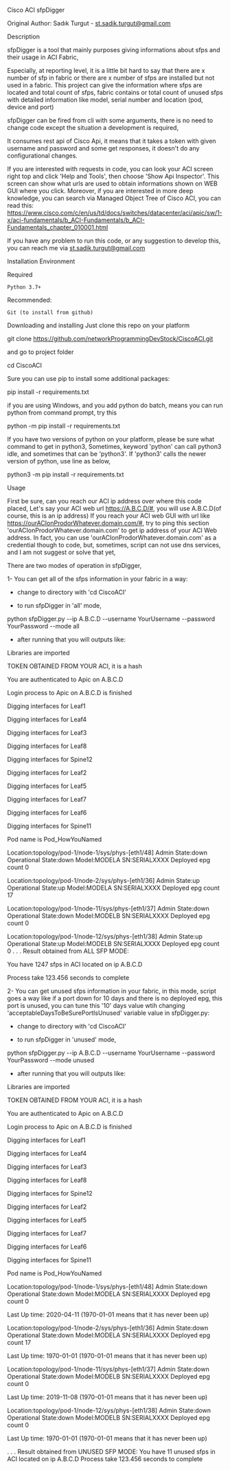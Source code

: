 Cisco ACI sfpDigger

Original Author: Sadık Turgut - st.sadik.turgut@gmail.com


Description

sfpDigger is a tool that mainly purposes giving informations about sfps and their usage in ACI Fabric,

Especially, at reporting level, it is a little bit hard to say that there are x number of sfp in fabric or there are x number of sfps are installed but not used in a fabric. This project can give the information where sfps are located and total count of sfps, fabric contains or total count of unused sfps with detailed information like model, serial number and location (pod, device and port)

sfpDigger can be fired from cli with some arguments, there is no need to change code except the situation a development is required,

It consumes rest api of Cisco Api, it means that it takes a token with given username and password and some get responses, it doesn't do any configurational changes.

If you are interested with requests in code, you can look your ACI screen right top and click 'Help and Tools', then choose 'Show Api Inspector'. This screen can show what urls are used to obtain informations shown on WEB GUI where you click. Moreover, if you are interested in more deep knowledge, you can search via Managed Object Tree of Cisco ACI, you can read this:
https://www.cisco.com/c/en/us/td/docs/switches/datacenter/aci/apic/sw/1-x/aci-fundamentals/b_ACI-Fundamentals/b_ACI-Fundamentals_chapter_010001.html

If you have any problem to run this code, or any suggestion to develop this, you can reach me via st.sadik.turgut@gmail.com


Installation
Environment

Required

    Python 3.7+

Recommended:

    Git (to install from github)

Downloading and installing
Just clone this repo on your platform

git clone https://github.com/networkProgrammingDevStock/CiscoACI.git

and go to project folder

cd CiscoACI

Sure you can use pip to install some additional packages:

pip install -r requirements.txt

if you are using Windows, and you add python do batch, means you can run python from command prompt,
try this

python -m pip install -r requirements.txt

If you have two versions of python on your platform, please be sure what command to get in python3,
Sometimes, keyword 'python' can call python3 idle, and sometimes that can be 'python3'. If 'python3' calls
the newer version of python, use line as below,

python3 -m pip install -r requirements.txt


Usage

First be sure, can you reach our ACI ip address over where this code placed,
Let's say your ACI web url https://A.B.C.D/#, you will use A.B.C.D(of course, this is an ip address)
If you reach your ACI web GUI with url like https://ourACIonProdorWhatever.domain.com/#, try to ping this section 'ourACIonProdorWhatever.domain.com' to get ip address of your ACI Web address. In fact, you can use 'ourACIonProdorWhatever.domain.com' as a credential though to code, but, sometimes, script can not use dns services, and I am not suggest or solve that yet,

There are two modes of operation in sfpDigger, 

1-  You can get all of the sfps information in your fabric in a way:

- change to directory with 'cd CiscoACI'

- to run sfpDigger in 'all' mode,

python sfpDigger.py --ip A.B.C.D --username YourUsername --password YourPassword --mode all

- after running that you will outputs like:

Libraries are imported

TOKEN OBTAINED FROM YOUR ACI, it is a hash 

You are authenticated to Apic on  A.B.C.D

Login process to Apic on A.B.C.D is finished

Digging interfaces for Leaf1

Digging interfaces for Leaf4

Digging interfaces for Leaf3

Digging interfaces for Leaf8

Digging interfaces for Spine12

Digging interfaces for Leaf2

Digging interfaces for Leaf5

Digging interfaces for Leaf7

Digging interfaces for Leaf6

Digging interfaces for Spine11

Pod name is Pod_HowYouNamed

Location:topology/pod-1/node-1/sys/phys-[eth1/48]     Admin State:down        Operational State:down   Model:MODELA SN:SERIALXXXX           Deployed epg count 0

Location:topology/pod-1/node-2/sys/phys-[eth1/36]     Admin State:up        Operational State:up   Model:MODELA  SN:SERIALXXXX           Deployed epg count 17 

Location:topology/pod-1/node-11/sys/phys-[eth1/37]     Admin State:down        Operational State:down   Model:MODELB  SN:SERIALXXXX           Deployed epg count 0

Location:topology/pod-1/node-12/sys/phys-[eth1/38]     Admin State:up        Operational State:up   Model:MODELB SN:SERIALXXXX           Deployed epg count 0
.
.
.
Result obtained from ALL SFP MODE:

You have 1247 sfps in ACI located on ip A.B.C.D

Process take 123.456 seconds to complete


2-  You can get unused sfps information in your fabric, in this mode, script goes a way like if a port down for 10 days and there is no deployed epg, this port is unused, you can tune this '10' days value wtih changing 'acceptableDaysToBeSurePortIsUnused' variable value in sfpDigger.py:

- change to directory with 'cd CiscoACI'

- to run sfpDigger in 'unused' mode,

python sfpDigger.py --ip A.B.C.D --username YourUsername --password YourPassword --mode unused

- after running that you will outputs like:

Libraries are imported

TOKEN OBTAINED FROM YOUR ACI, it is a hash 

You are authenticated to Apic on  A.B.C.D

Login process to Apic on A.B.C.D is finished

Digging interfaces for Leaf1

Digging interfaces for Leaf4

Digging interfaces for Leaf3

Digging interfaces for Leaf8

Digging interfaces for Spine12

Digging interfaces for Leaf2

Digging interfaces for Leaf5

Digging interfaces for Leaf7

Digging interfaces for Leaf6

Digging interfaces for Spine11

Pod name is Pod_HowYouNamed

Location:topology/pod-1/node-1/sys/phys-[eth1/48]     Admin State:down        Operational State:down   Model:MODELA SN:SERIALXXXX           Deployed epg count 0

Last Up time: 2020-04-11 (1970-01-01 means that it has never been up)

Location:topology/pod-1/node-2/sys/phys-[eth1/36]     Admin State:down        Operational State:down   Model:MODELA  SN:SERIALXXXX           Deployed epg count 17 

Last Up time: 1970-01-01 (1970-01-01 means that it has never been up)

Location:topology/pod-1/node-11/sys/phys-[eth1/37]     Admin State:down        Operational State:down   Model:MODELB  SN:SERIALXXXX           Deployed epg count 0

Last Up time: 2019-11-08 (1970-01-01 means that it has never been up)

Location:topology/pod-1/node-12/sys/phys-[eth1/38]     Admin State:down        Operational State:down   Model:MODELB SN:SERIALXXXX           Deployed epg count 0

Last Up time: 1970-01-01 (1970-01-01 means that it has never been up)

.
.
.
Result obtained from UNUSED SFP MODE:
You have 11 unused sfps in ACI located on ip A.B.C.D
Process take 123.456 seconds to complete




   

